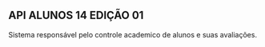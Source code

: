 ## API ALUNOS 14 EDIÇÃO 01 

Sistema responsável pelo controle academico de alunos e suas avaliações. 


